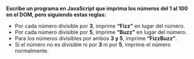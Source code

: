 **Escribe un programa en JavaScript que imprima los números del 1 al 100 en el DOM, pero siguiendo estas reglas:**
* Por cada número divisible por **3**, imprime **“Fizz”** en lugar del número.
* Por cada número divisible por **5**, imprime **“Buzz”** en lugar del número.
* Para los números divisibles por ambos **3 y 5**, imprime **“FizzBuzz”**.
* Si el número no es divisible ni por **3** ni por **5**, imprime el número normalmente.